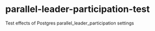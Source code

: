 # parallel-leader-participation-test
Test effects of Postgres parallel_leader_participation settings
